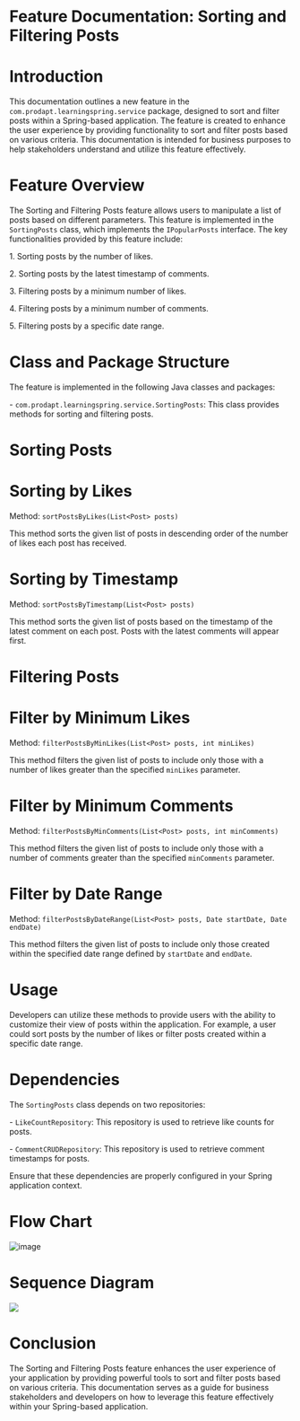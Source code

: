 ﻿# Feature Documentation: Sorting and Filtering Posts



# Introduction



This documentation outlines a new feature in the `com.prodapt.learningspring.service` package, designed to sort and filter posts within a Spring-based application. The feature is created to enhance the user experience by providing functionality to sort and filter posts based on various criteria. This documentation is intended for business purposes to help stakeholders understand and utilize this feature effectively.



# Feature Overview



The Sorting and Filtering Posts feature allows users to manipulate a list of posts based on different parameters. This feature is implemented in the `SortingPosts` class, which implements the `IPopularPosts` interface. The key functionalities provided by this feature include:



1\. Sorting posts by the number of likes.

2\. Sorting posts by the latest timestamp of comments.

3\. Filtering posts by a minimum number of likes.

4\. Filtering posts by a minimum number of comments.

5\. Filtering posts by a specific date range.



# Class and Package Structure



The feature is implemented in the following Java classes and packages:



\- `com.prodapt.learningspring.service.SortingPosts`: This class provides methods for sorting and filtering posts.



# Sorting Posts



# Sorting by Likes



Method: `sortPostsByLikes(List<Post> posts)`



This method sorts the given list of posts in descending order of the number of likes each post has received.



# Sorting by Timestamp



Method: `sortPostsByTimestamp(List<Post> posts)`



This method sorts the given list of posts based on the timestamp of the latest comment on each post. Posts with the latest comments will appear first.



# Filtering Posts



# Filter by Minimum Likes



Method: `filterPostsByMinLikes(List<Post> posts, int minLikes)`



This method filters the given list of posts to include only those with a number of likes greater than the specified `minLikes` parameter.



# Filter by Minimum Comments



Method: `filterPostsByMinComments(List<Post> posts, int minComments)`



This method filters the given list of posts to include only those with a number of comments greater than the specified `minComments` parameter.



# Filter by Date Range



Method: `filterPostsByDateRange(List<Post> posts, Date startDate, Date endDate)`



This method filters the given list of posts to include only those created within the specified date range defined by `startDate` and `endDate`.



# Usage



Developers can utilize these methods to provide users with the ability to customize their view of posts within the application. For example, a user could sort posts by the number of likes or filter posts created within a specific date range.



# Dependencies



The `SortingPosts` class depends on two repositories:

\- `LikeCountRepository`: This repository is used to retrieve like counts for posts.

\- `CommentCRUDRepository`: This repository is used to retrieve comment timestamps for posts.



Ensure that these dependencies are properly configured in your Spring application context.


# Flow Chart

![image](https://github.com/SpAshish54/Forum-Spring/assets/102243591/a1440fea-a438-49d8-b8d9-94116c0cd4ea)


# Sequence Diagram

![](Aspose.Words.9b2ad661-1623-4ce0-a722-66cb09bd9c01.002.png)



# Conclusion



The Sorting and Filtering Posts feature enhances the user experience of your application by providing powerful tools to sort and filter posts based on various criteria. This documentation serves as a guide for business stakeholders and developers on how to leverage this feature effectively within your Spring-based application.
